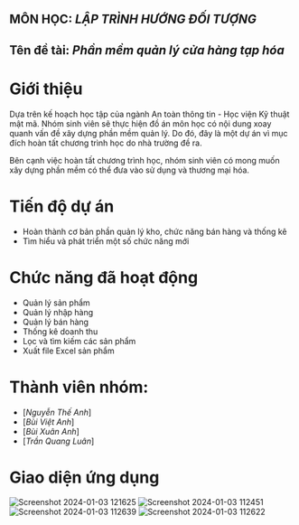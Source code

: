 ## MÔN HỌC: *LẬP TRÌNH HƯỚNG ĐỐI TƯỢNG*
## Tên đề tài: *Phần mềm quản lý cửa hàng tạp hóa*
# Giới thiệu
Dựa trên kế hoạch học tập của ngành An toàn thông tin - Học viện Kỹ thuật mật mã. Nhóm sinh viên sẽ thực hiện đồ án môn học có nội dung xoay quanh vấn đề xây dựng phần mềm quản lý. Do đó, đây là một dự án vì mục đích hoàn tất chương trình học do nhà trường đề ra.

Bên cạnh việc hoàn tất chương trình học, nhóm sinh viên có mong muốn xây dựng phần mềm có thể đưa vào sử dụng và thương mại hóa.
   # Tiến độ dự án
- Hoàn thành cơ bản phần quản lý kho, chức năng bán hàng và thống kê
- Tìm hiểu và phát triển một số chức năng mới
# Chức năng đã hoạt động
- Quản lý sản phẩm
- Quản lý nhập hàng
- Quản lý bán hàng
- Thống kê doanh thu
- Lọc và tìm kiếm các sản phẩm
- Xuất file Excel sản phẩm
 # Thành viên nhóm:
  - [*Nguyễn Thế Anh*]
  - [*Bùi Việt Anh*]
  - [*Bùi Xuân Anh*]
  - [*Trần Quang Luân*]
# Giao diện ứng dụng 
![Screenshot 2024-01-03 121625](https://github.com/theAnh1823/PhanMemQuanLyCuaHangTapHoa/assets/113270703/220a9a03-081d-4061-82e6-de28e5d51845)
![Screenshot 2024-01-03 112451](https://github.com/theAnh1823/PhanMemQuanLyCuaHangTapHoa/assets/113270703/a7647b16-eb8e-4ac4-a362-03f40e1bec2f)
![Screenshot 2024-01-03 112639](https://github.com/theAnh1823/PhanMemQuanLyCuaHangTapHoa/assets/113270703/cde0a171-95a6-40ec-a448-e0a93b03b1aa)
![Screenshot 2024-01-03 112622](https://github.com/theAnh1823/PhanMemQuanLyCuaHangTapHoa/assets/113270703/7ee56edc-41be-4921-92d7-e7f6d33f7c47)
